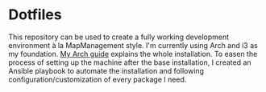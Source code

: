 # Dotfiles

This repository can be used to create a fully working development environment à la MapManagement
style. I'm currently using Arch and i3 as my foundation.
[My Arch guide](https://github.com/MapManagement/dotfiles/blob/master/guides/arch_guide.md) explains the
whole installation. To easen the process of setting up the machine after the base installation, I
created an Ansible playbook to automate the installation and following configuration/customization
of every package I need.

